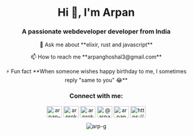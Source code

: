<h1 align="center">Hi 👋, I'm Arpan</h1>
<h3 align="center">A passionate webdeveloper developer from India</h3>

<p align="center">
 💬 Ask me about **elixir, rust and javascript**
</p>


<p align="center">
 📫 How to reach me **arpanghoshal3@gmail.com**
</p>

<p align="center">
 ⚡ Fun fact **When someone wishes happy birthday to me, I sometimes reply "same to you" 😂**
</p>

<h3 align="center">Connect with me:</h3>
<p align="center">
  <a href="https://linkedin.com/in/arpan-ghoshal-063665142" target="blank"><img align="center" src="https://cdn.jsdelivr.net/npm/simple-icons@3.0.1/icons/linkedin.svg" alt="arpan-ghoshal-063665142" height="30" width="40" /></a>
  <a href="https://fb.com/arprokzz" target="blank"><img align="center" src="https://cdn.jsdelivr.net/npm/simple-icons@3.0.1/icons/facebook.svg" alt="arprokzz" height="30" width="40" /></a>
  <a href="https://instagram.com/arprokz" target="blank"><img align="center" src="https://cdn.jsdelivr.net/npm/simple-icons@3.0.1/icons/instagram.svg" alt="arprokz" height="30" width="40" /></a>
  <a href="https://medium.com/@arpanghoshal3" target="blank"><img align="center" src="https://cdn.jsdelivr.net/npm/simple-icons@3.0.1/icons/medium.svg" alt="@arpanghoshal3" height="30" width="40" /></a>
  <a href="https://www.youtube.com/c/arpan ghoshal" target="blank"><img align="center" src="https://cdn.jsdelivr.net/npm/simple-icons@3.0.1/icons/youtube.svg" alt="arpan ghoshal" height="30" width="40" /></a>
  <a href="https://auth.geeksforgeeks.org/user/https://auth.geeksforgeeks.org/user/arpanghoshal1/todo-done/" target="blank"><img align="center" src="https://cdn.jsdelivr.net/npm/simple-icons@3.0.1/icons/geeksforgeeks.svg" alt="https://auth.geeksforgeeks.org/user/arpanghoshal1/todo-done/" height="30" width="40" /></a>
</p>

<p align="center"><img align="center" src="https://github-readme-stats.vercel.app/api/top-langs?username=arp-g&show_icons=true&locale=en&layout=compact" alt="arp-g" /></p>
